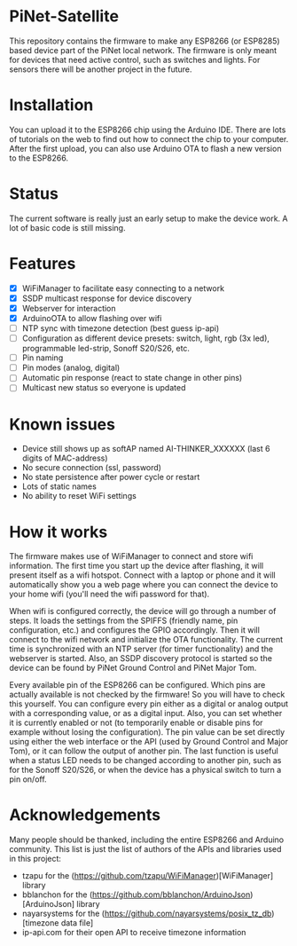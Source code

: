 # PiNet-Satellite
This repository contains the firmware to make any ESP8266 (or ESP8285) based device part of the PiNet local network. The firmware is only meant for devices that need active control, such as switches and lights. For sensors there will be another project in the future.

# Installation
You can upload it to the ESP8266 chip using the Arduino IDE. There are lots of tutorials on the web to find out how to connect the chip to your computer. After the first upload, you can also use Arduino OTA to flash a new version to the ESP8266.

# Status
The current software is really just an early setup to make the device work. A lot of basic code is still missing.

# Features
- [x] WiFiManager to facilitate easy connecting to a network
- [x] SSDP multicast response for device discovery
- [x] Webserver for interaction
- [x] ArduinoOTA to allow flashing over wifi
- [ ] NTP sync with timezone detection (best guess ip-api)
- [ ] Configuration as different device presets: switch, light, rgb (3x led), programmable led-strip, Sonoff S20/S26, etc.
- [ ] Pin naming
- [ ] Pin modes (analog, digital)
- [ ] Automatic pin response (react to state change in other pins)
- [ ] Multicast new status so everyone is updated

# Known issues
- Device still shows up as softAP named AI-THINKER_XXXXXX (last 6 digits of MAC-address)
- No secure connection (ssl, password)
- No state persistence after power cycle or restart
- Lots of static names
- No ability to reset WiFi settings

# How it works
The firmware makes use of WiFiManager to connect and store wifi information. The first time you start up the device after flashing, it will present itself as a wifi hotspot. Connect with a laptop or phone and it will automatically show you a web page where you can connect the device to your home wifi (you'll need the wifi password for that).

When wifi is configured correctly, the device will go through a number of steps. It loads the settings from the SPIFFS (friendly name, pin configuration, etc.) and configures the GPIO accordingly. Then it will connect to the wifi network and initialize the OTA functionality. The current time is synchronized with an NTP server (for timer functionality) and the webserver is started. Also, an SSDP discovery protocol is started so the device can be found by PiNet Ground Control and PiNet Major Tom.

Every available pin of the ESP8266 can be configured. Which pins are actually available is not checked by the firmware! So you will have to check this yourself. You can configure every pin either as a digital or analog output with a corresponding value, or as a digital input. Also, you can set whether it is currently enabled or not (to temporarily enable or disable pins for example without losing the configuration). The pin value can be set directly using either the web interface or the API (used by Ground Control and Major Tom), or it can follow the output of another pin. The last function is useful when a status LED needs to be changed according to another pin, such as for the Sonoff S20/S26, or when the device has a physical switch to turn a pin on/off. 

# Acknowledgements
Many people should be thanked, including the entire ESP8266 and Arduino community. This list is just the list of authors of the APIs and libraries used in this project:
- tzapu for the (https://github.com/tzapu/WiFiManager)[WiFiManager] library
- bblanchon for the (https://github.com/bblanchon/ArduinoJson)[ArduinoJson] library
- nayarsystems for the (https://github.com/nayarsystems/posix_tz_db)[timezone data file]
- ip-api.com for their open API to receive timezone information
